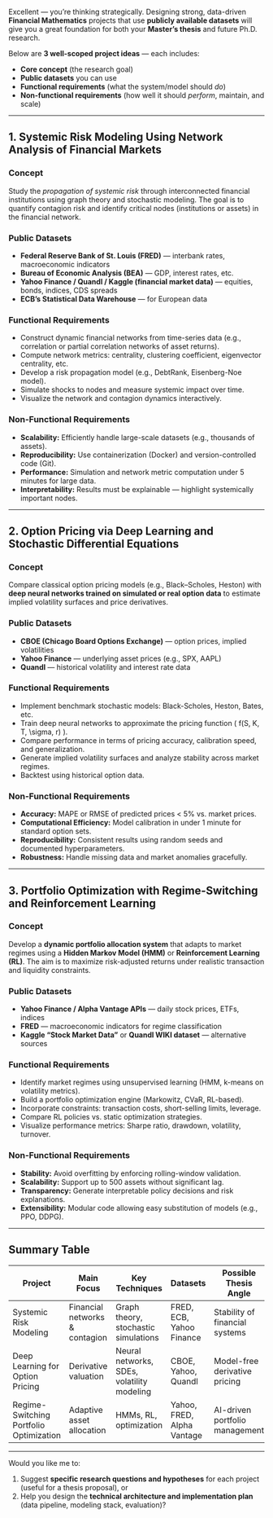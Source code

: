 Excellent — you’re thinking strategically. Designing strong, data-driven **Financial Mathematics** projects that use **publicly available datasets** will give you a great foundation for both your **Master’s thesis** and future Ph.D. research.

Below are **3 well-scoped project ideas** — each includes:

- **Core concept** (the research goal)
- **Public datasets** you can use
- **Functional requirements** (what the system/model should _do_)
- **Non-functional requirements** (how well it should _perform_, maintain, and scale)

---

## **1. Systemic Risk Modeling Using Network Analysis of Financial Markets**

### **Concept**

Study the _propagation of systemic risk_ through interconnected financial institutions using graph theory and stochastic modeling. The goal is to quantify contagion risk and identify critical nodes (institutions or assets) in the financial network.

### **Public Datasets**

- **Federal Reserve Bank of St. Louis (FRED)** — interbank rates, macroeconomic indicators
- **Bureau of Economic Analysis (BEA)** — GDP, interest rates, etc.
- **Yahoo Finance / Quandl / Kaggle (financial market data)** — equities, bonds, indices, CDS spreads
- **ECB’s Statistical Data Warehouse** — for European data

### **Functional Requirements**

- Construct dynamic financial networks from time-series data (e.g., correlation or partial correlation networks of asset returns).
- Compute network metrics: centrality, clustering coefficient, eigenvector centrality, etc.
- Develop a risk propagation model (e.g., DebtRank, Eisenberg-Noe model).
- Simulate shocks to nodes and measure systemic impact over time.
- Visualize the network and contagion dynamics interactively.

### **Non-Functional Requirements**

- **Scalability:** Efficiently handle large-scale datasets (e.g., thousands of assets).
- **Reproducibility:** Use containerization (Docker) and version-controlled code (Git).
- **Performance:** Simulation and network metric computation under 5 minutes for large data.
- **Interpretability:** Results must be explainable — highlight systemically important nodes.

---

## **2. Option Pricing via Deep Learning and Stochastic Differential Equations**

### **Concept**

Compare classical option pricing models (e.g., Black–Scholes, Heston) with **deep neural networks trained on simulated or real option data** to estimate implied volatility surfaces and price derivatives.

### **Public Datasets**

- **CBOE (Chicago Board Options Exchange)** — option prices, implied volatilities
- **Yahoo Finance** — underlying asset prices (e.g., SPX, AAPL)
- **Quandl** — historical volatility and interest rate data

### **Functional Requirements**

- Implement benchmark stochastic models: Black-Scholes, Heston, Bates, etc.
- Train deep neural networks to approximate the pricing function ( f(S, K, T, \sigma, r) ).
- Compare performance in terms of pricing accuracy, calibration speed, and generalization.
- Generate implied volatility surfaces and analyze stability across market regimes.
- Backtest using historical option data.

### **Non-Functional Requirements**

- **Accuracy:** MAPE or RMSE of predicted prices < 5% vs. market prices.
- **Computational Efficiency:** Model calibration in under 1 minute for standard option sets.
- **Reproducibility:** Consistent results using random seeds and documented hyperparameters.
- **Robustness:** Handle missing data and market anomalies gracefully.

---

## **3. Portfolio Optimization with Regime-Switching and Reinforcement Learning**

### **Concept**

Develop a **dynamic portfolio allocation system** that adapts to market regimes using a **Hidden Markov Model (HMM)** or **Reinforcement Learning (RL)**. The aim is to maximize risk-adjusted returns under realistic transaction and liquidity constraints.

### **Public Datasets**

- **Yahoo Finance / Alpha Vantage APIs** — daily stock prices, ETFs, indices
- **FRED** — macroeconomic indicators for regime classification
- **Kaggle “Stock Market Data”** or **Quandl WIKI dataset** — alternative sources

### **Functional Requirements**

- Identify market regimes using unsupervised learning (HMM, k-means on volatility metrics).
- Build a portfolio optimization engine (Markowitz, CVaR, RL-based).
- Incorporate constraints: transaction costs, short-selling limits, leverage.
- Compare RL policies vs. static optimization strategies.
- Visualize performance metrics: Sharpe ratio, drawdown, volatility, turnover.

### **Non-Functional Requirements**

- **Stability:** Avoid overfitting by enforcing rolling-window validation.
- **Scalability:** Support up to 500 assets without significant lag.
- **Transparency:** Generate interpretable policy decisions and risk explanations.
- **Extensibility:** Modular code allowing easy substitution of models (e.g., PPO, DDPG).

---

## **Summary Table**

| Project                                 | Main Focus                     | Key Techniques                             | Datasets                   | Possible Thesis Angle          |
| --------------------------------------- | ------------------------------ | ------------------------------------------ | -------------------------- | ------------------------------ |
| Systemic Risk Modeling                  | Financial networks & contagion | Graph theory, stochastic simulations       | FRED, ECB, Yahoo Finance   | Stability of financial systems |
| Deep Learning for Option Pricing        | Derivative valuation           | Neural networks, SDEs, volatility modeling | CBOE, Yahoo, Quandl        | Model-free derivative pricing  |
| Regime-Switching Portfolio Optimization | Adaptive asset allocation      | HMMs, RL, optimization                     | Yahoo, FRED, Alpha Vantage | AI-driven portfolio management |

---

Would you like me to:

1. Suggest **specific research questions and hypotheses** for each project (useful for a thesis proposal), or
2. Help you design the **technical architecture and implementation plan** (data pipeline, modeling stack, evaluation)?
